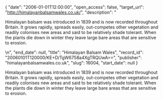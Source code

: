 {
  "date": "2006-01-01T12:00:00", 
  "open_access": false, 
  "target_url": "http://himalayanbalsamwales.co.uk/", 
  "description": "<p>Himalayan balsam was introduced in 1839 and is now recorded throughout Britain. It grows rapidly, spreads easily, out-competes other vegetation and readily colonises new areas and said to be relatively shade tolerant. When the plants die down in winter they leave large bare areas that are sensitive to erosion.</p>\n", 
  "end_date": null, 
  "title": "Himalayan Balsam Wales", 
  "record_id": "20060101T120000/KE+D/TgW6758a4XgTRQUwA==", 
  "publisher": "himalayanbalsamwales.co.uk", 
  "slug": 16004, 
  "start_date": null
}

<p>Himalayan balsam was introduced in 1839 and is now recorded throughout Britain. It grows rapidly, spreads easily, out-competes other vegetation and readily colonises new areas and said to be relatively shade tolerant. When the plants die down in winter they leave large bare areas that are sensitive to erosion.</p>
